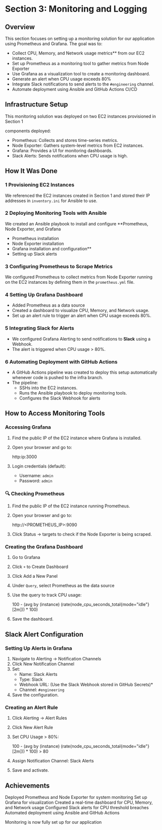# Section 3: Monitoring and Logging

## Overview

This section focuses on setting up a monitoring solution for our application using Prometheus and Grafana. The goal was to:

- Collect CPU, Memory, and Network usage metrics\*\* from our EC2 instances.
- Set up Prometheus as a monitoring tool to gather metrics from Node Exporter
- Use Grafana as a visualization tool to create a monitoring dashboard.
- Generate an alert when CPU usage exceeds 80%
- Integrate Slack notifications to send alerts to the `#engineering` channel.
- Automate deployment using Ansible and GitHub Actions CI/CD

## Infrastructure Setup

This monitoring solution was deployed on two EC2 instances provisioned in Section 1

components deployed:

- Prometheus: Collects and stores time-series metrics.
- Node Exporter: Gathers system-level metrics from EC2 instances.
- Grafana: Provides a UI for monitoring dashboards.
- Slack Alerts: Sends notifications when CPU usage is high.

## How It Was Done

### 1️ Provisioning EC2 Instances

We referenced the EC2 instances created in Section 1 and stored their IP addresses in `inventory.ini` for Ansible to use.

### 2️ Deploying Monitoring Tools with Ansible

We created an Ansible playbook to install and configure \*\*Prometheus, Node Exporter, and Grafana

- Prometheus installation
- Node Exporter installation
- Grafana installation and configuration\*\*
- Setting up Slack alerts

### 3️ Configuring Prometheus to Scrape Metrics

We configured Prometheus to collect metrics from Node Exporter running on the EC2 instances by defining them in the `prometheus.yml` file.

### 4️ Setting Up Grafana Dashboard

- Added Prometheus as a data source
- Created a dashboard to visualize CPU, Memory, and Network usage.
- Set up an alert rule to trigger an alert when CPU usage exceeds 80%.

### 5️ Integrating Slack for Alerts

- We configured Grafana Alerting to send notifications to **Slack** using a Webhook.
- The alert is triggered when CPU usage > 80%.

### 6️ Automating Deployment with GitHub Actions

- A GitHub Actions pipeline was created to deploy this setup automatically whenever code is pushed to the infra branch.
- The pipeline:
  - SSHs into the EC2 instances.
  - Runs the Ansible playbook to deploy monitoring tools.
  - Configures the Slack Webhook for alerts

## How to Access Monitoring Tools

### Accessing Grafana

1. Find the public IP of the EC2 instance where Grafana is installed.
2. Open your browser and go to:

   http:ip:3000

3. Login credentials (default):
   - Username: `admin`
   - Password: `admin`

### 🔍 Checking Prometheus

1. Find the public IP of the EC2 instance running Prometheus.
2. Open your browser and go to:

   http://<PROMETHEUS_IP>:9090

3. Click Status → targets to check if the Node Exporter is being scraped.

### Creating the Grafana Dashboard

1. Go to Grafana
2. Click `+` to Create Dashboard
3. Click Add a New Panel
4. Under `Query`, select Prometheus as the data source
5. Use the query to track CPU usage:

   100 - (avg by (instance) (rate(node_cpu_seconds_total{mode="idle"}[2m])) \* 100)

6. Save the dashboard.

## Slack Alert Configuration

### Setting Up Alerts in Grafana

1. Navigate to Alerting → Notification Channels
2. Click New Notification Channel
3. Set:
   - Name: Slack Alerts
   - Type: Slack
   - Webhook URL: (Use the Slack Webhook stored in GitHub Secrets)\*
   - Channel: `#engineering`
4. Save the configuration.

### Creating an Alert Rule

1. Click Alerting → Alert Rules
2. Click New Alert Rule
3. Set CPU Usage > 80%:

   100 - (avg by (instance) (rate(node_cpu_seconds_total{mode="idle"}[2m])) \* 100) > 80

4. Assign Notification Channel: Slack Alerts
5. Save and activate.

## Achievements

Deployed Prometheus and Node Exporter for system monitoring
Set up Grafana for visualization
Created a real-time dashboard for CPU, Memory, and Network usage
Configured Slack alerts for CPU threshold breaches
Automated deployment using Ansible and GitHub Actions

Monitoring is now fully set up for our application

